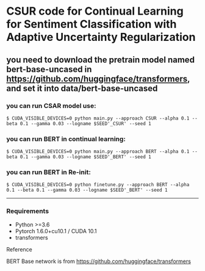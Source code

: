 # CSUR code for Continual Learning for Sentiment Classification with Adaptive Uncertainty Regularization

## you need to download the pretrain model named bert-base-uncased in https://github.com/huggingface/transformers, and set it into data/bert-base-uncased

### you can run CSAR model use:
```
$ CUDA_VISIBLE_DEVICES=0 python main.py --approach CSUR --alpha 0.1 --beta 0.1 --gamma 0.03 --logname $SEED'_CSUR' --seed 1
```

### you can run BERT in continual learning:
```
$ CUDA_VISIBLE_DEVICES=0 python main.py --approach BERT --alpha 0.1 --beta 0.1 --gamma 0.03 --logname $SEED'_BERT' --seed 1
```

### you can run BERT in Re-init:
```
$ CUDA_VISIBLE_DEVICES=0 python finetune.py --approach BERT --alpha 0.1 --beta 0.1 --gamma 0.03 --logname $SEED'_BERT' --seed 1
```
------


### Requirements

- Python >=3.6
- Pytorch 1.6.0+cu10.1 / CUDA 10.1
- transformers


Reference

BERT Base network is from https://github.com/huggingface/transformers
